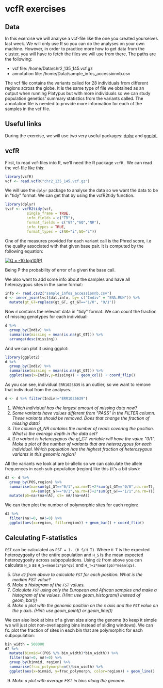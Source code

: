 # vcfR exercises

## Data
In this exercise we will analyse a vcf-file like the one you created yourselves last week. We will only use R so you can do the analyses on your own machine. However, in order to practice more how to get data from the cluster, you will have to fetch the files we will use from there. The paths are the following:

<!-- TODO: Update file names -->

- vcf file: /home/Data/chr2_135_145.vcf.gz
- annotation file: /home/Data/sample_infos_accessionnb.csv

The vcf file contains the variants called for 28 individuals from different regions across the globe. It is the same type of file we obtained as an output when running Platypus but with more individuals so we can study population genetics' summary statistics from the variants called. The annotation file is needed to provide more information for each of the samples in the vcf file.  

## Useful links
During the exercise, we will use two very useful packages: [dplyr](https://cran.r-project.org/web/packages/dplyr/vignettes/dplyr.html) and [ggplot](https://monashbioinformaticsplatform.github.io/r-more/topics/tidyverse.html).

## vcfR
First, to read vcf-files into R, we'll need the R package `vcfR` . We can read the vcf-file like this:

<!-- TODO: Update file names -->
```r
library(vcfR)
vcf <- read.vcfR("chr2_135_145.vcf.gz")
```

We will use the `dplyr` package to analyse the data so we want the data to be in "tidy" format. We can get that by using the vcfR2tidy function.

```r
library(dplyr)
tvcf <- vcfR2tidy(vcf, 
          single_frame = TRUE,
          info_fields = c("TR"),
          format_fields = c("GT","GQ","NR"),
          info_types = TRUE,
          format_types = c(NR="i",GQ="i"))
```

One of the measures provided for each variant call is the Phred score, i.e the quality associated with that given base pair. It is computed by the following equation:

<a href="https://www.codecogs.com/eqnedit.php?latex=Q&space;=&space;-10&space;log10(P)" target="_blank"><img src="https://latex.codecogs.com/gif.latex?Q&space;=&space;-10&space;log10(P)" title="Q = -10 log10(P)" /></a>

Being P the probability of error of a given the base call.

We also want to add some info about the samples and have all heterozygous sites in the same format:

<!-- TODO: Update file names -->

```r
info <- read.csv2("sample_infos_accessionnb.csv")
d <- inner_join(tvcf$dat,info, by= c("Indiv" = "ENA.RUN")) %>%
  mutate(gt_GT=replace(gt_GT, gt_GT=="1/0", "0/1"))
```

Now `d` contains the relevant data in "tidy" format. We can count the fraction of missing genotypes for each individual:
```r
d %>% 
  group_by(Indiv) %>%
  summarise(missing = mean(is.na(gt_GT))) %>%
  arrange(desc(missing))
```

And we can plot it using ggplot:
```r
library(ggplot2)
d %>% 
  group_by(Indiv) %>%
  summarise(missing = mean(is.na(gt_GT))) %>%
  ggplot(aes(x=Indiv,y=missing)) + geom_col() + coord_flip()
```

As you can see, individual `ERR1025639` is an outlier, so we want to remove that individual from the analyses.
```r
d <- d %>% filter(Indiv!="ERR1025639")
```

1. *Which individual has the largest amount of missing data now?*
2. *Some variants have values different from "PASS" in the FILTER column. These variants should be removed. Does that change the fraction of missing data?*
3. *The column gt_NR contains the number of reads covering the position. What is the average depth in the data set?*
4. *If a variant is heterozygous the gt_GT variable will have the value "0/1". Make a plot of the number of variants that are heterozygous for each individual. Which population has the highest fraction of heterozygous variants in this genomic region?*

All the variants we look at are bi-allelic so we can calculate the allele frequences in each sub-population (region) like this (it's a bit slow):
```r
d2 <- d %>%
  group_by(POS,region) %>%
  summarise(na=sum(gt_GT=="0/1",na.rm=T)+2*sum(gt_GT=="0/0",na.rm=T),
            nA=sum(gt_GT=="0/1",na.rm=T)+2*sum(gt_GT=="1/1",na.rm=T))  %>%
  mutate(pS=na/(na+nA), qS= nA/(na+nA))
```

We can then plot the number of polymorphic sites for each region:
```r
d2 %>% 
  filter(na!=0, nA!=0) %>%
  ggplot(aes(x=region, fill=region)) + geom_bar() + coord_flip()
```

## Calculating F-statistics

`FST` can be calculated as `FST = 1- (H_S/H_T)`. Where `H_T` is the expected heterozygosity of the entire population and `H_S` is the mean expected heterozygosity across subpopulations.
Using `d2` from above you can calculate `H_S` as `H_S=mean(2*pS*qS)` and `H_T=2*mean(pS)*mean(qS)`.

5. *Use `d2` from above to calculate `FST` for each position. What is the median FST value?*
6. *Make a histogram of the `FST` values.*
7. *Calculate `FST` using only the European and African samples and make a histogram of the values. (Hint: use geom_histogram() instead of geom_bar())*
8. *Make a plot with the genomic position on the x axis and the `FST` value on the y axis. (Hint: use geom_point() or geom_line())*

We can also look at bins of a given size along the genome (to keep it simple we will just plot non-overlapping bins instead of sliding windows). We can fx. plot the fraction of sites in each bin that are polymorphic for each subpopulation:
```r
bin_width = 500000
d2 %>% 
  mutate(binmid=((POS %/% bin_width)*bin_width)) %>%
  filter(na!=0, nA!=0) %>%
  group_by(binmid, region) %>%
  summarise(frac_polymorph=n()/bin_width) %>%
  ggplot(aes(x=binmid, y=frac_polymorph, color=region)) + geom_line()
```

9. *Make a plot with average FST in bins along the genome.*

